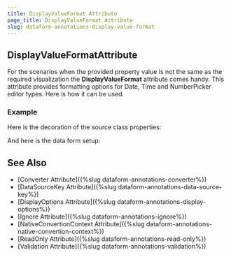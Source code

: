 ```yaml
---
title: DisplayValueFormat Attribute
page_title: DisplayValueFormat Attribute
slug: dataform-annotations-display-value-format
---
```


## DisplayValueFormatAttribute

For the scenarios when the provided property value is not the same as the required visualization the **DisplayValueFormat** attribute comes handy. This attribute provides formatting options for Date, Time and NumberPicker editor types. Here is how it can be used.

### Example

Here is the decoration of the source class properties:

<snippet id='dataform-dataannotations-displayvalueformat-source'/>

And here is the data form setup:

<snippet id='dataform-dataannotations-displayvalueformat-form'/>

## See Also

- [Converter Attribute]({%slug dataform-annotations-converter%})
- [DataSourceKey Attribute]({%slug dataform-annotations-data-source-key%})
- [DisplayOptions Attribute]({%slug dataform-annotations-display-options%})
- [Ignore Attribute]({%slug dataform-annotations-ignore%})
- [NativeConvertionContext Attribute]({%slug dataform-annotations-native-convertion-context%})
- [ReadOnly Attribute]({%slug dataform-annotations-read-only%})
- [Validation Attribute]({%slug dataform-annotations-validation%})
